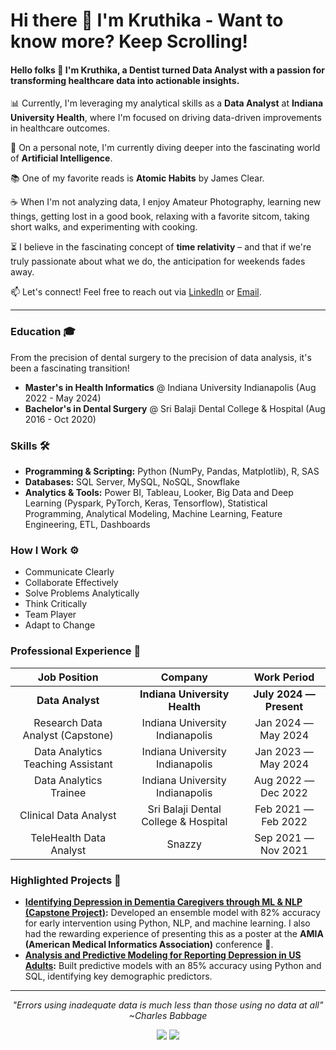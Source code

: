 # Hi there 👋 I'm Kruthika - Want to know more? Keep Scrolling!

#### Hello folks 👋 I'm Kruthika, a **Dentist turned Data Analyst** with a passion for transforming healthcare data into actionable insights.

📊   Currently, I'm leveraging my analytical skills as a **Data Analyst** at **Indiana University Health**, where I'm focused on driving data-driven improvements in healthcare outcomes.

🌱   On a personal note, I'm currently diving deeper into the fascinating world of **Artificial Intelligence**.

📚   One of my favorite reads is **Atomic Habits** by James Clear.

☕  When I'm not analyzing data, I enjoy Amateur Photography, learning new things, getting lost in a good book, relaxing with a favorite sitcom, taking short walks, and experimenting with cooking.

⏳   I believe in the fascinating concept of **time relativity** – and that if we're truly passionate about what we do, the anticipation for weekends fades away.

📫   Let's connect! Feel free to reach out via [LinkedIn](https://www.linkedin.com/in/kruthikagaddam/) or [Email](mailto:kruthikagaddam99@gmail.com).

---

###   Education 🎓
From the precision of dental surgery to the precision of data analysis, it's been a fascinating transition!

* **Master's in Health Informatics** @ Indiana University Indianapolis (Aug 2022 - May 2024)
* **Bachelor's in Dental Surgery** @ Sri Balaji Dental College & Hospital (Aug 2016 - Oct 2020)

###   Skills 🛠️

* **Programming & Scripting:** Python (NumPy, Pandas, Matplotlib), R, SAS
* **Databases:** SQL Server, MySQL, NoSQL, Snowflake
* **Analytics & Tools:** Power BI, Tableau, Looker, Big Data and Deep Learning (Pyspark, PyTorch, Keras, Tensorflow),
Statistical Programming, Analytical Modeling, Machine Learning, Feature Engineering, ETL, Dashboards

### How I Work ⚙️

* Communicate Clearly
* Collaborate Effectively
* Solve Problems Analytically
* Think Critically
* Team Player
* Adapt to Change
  
###   Professional Experience 💼

|   Job Position   |   Company   |   Work Period   |
|   :---:   |   :---:   |   :---:   |
|   **Data Analyst** |   **Indiana University Health** |   **July 2024 — Present**   |
|   Research Data Analyst (Capstone)   |   Indiana University Indianapolis   |   Jan 2024 — May 2024   |
|   Data Analytics Teaching Assistant   |   Indiana University Indianapolis   |   Jan 2023 — May 2024   |
|   Data Analytics Trainee |   Indiana University Indianapolis   |   Aug 2022 — Dec 2022   |
|   Clinical Data Analyst   |   Sri Balaji Dental College & Hospital   |   Feb 2021 — Feb 2022   |
|   TeleHealth Data Analyst   |   Snazzy   |   Sep 2021 — Nov 2021   |

### Highlighted Projects 📂

* **[Identifying Depression in Dementia Caregivers through ML & NLP (Capstone Project)](https://github.com/KruthikaGaddam/Estimating_the_Risk_of_Depression_among_Dementia_Caregivers__A_Feasibility_Study):** Developed an ensemble model with 82% accuracy for early intervention using Python, NLP, and machine learning. I also had the rewarding experience of presenting this as a poster at the **AMIA (American Medical Informatics Association)** conference 🔬.
* **[Analysis and Predictive Modeling for Reporting Depression in US Adults](https://github.com/KruthikaGaddam/A-Comparative-Analysis-and-Predictive-Model-for-Reporting-Depression-in-U.S-Adults):** Built predictive models with an 85% accuracy using Python and SQL, identifying key demographic predictors.
---

<p align="center">
    <i>"Errors using inadequate data is much less than those using no data at all" ~Charles Babbage </i>
</p>


<p align="center">
  <a target="_blank" href="https://www.linkedin.com/in/kruthikagaddam/"><img src="https://img.shields.io/badge/-LinkedIn-0077B5?style=for-the-badge&logo=Linkedin&logoColor=white"></img></a>
<a target="_blank" href="mailto:kruthikagaddam99@gmail.com"><img src="https://img.shields.io/badge/-Gmail-D14836?style=for-the-badge&logo=Gmail&logoColor=white"></img></a>
</p>
